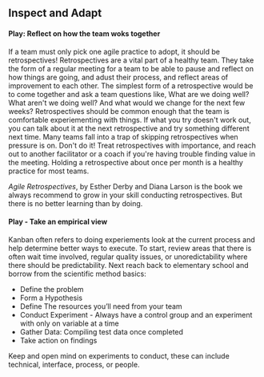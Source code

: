 ## Inspect and Adapt

#### Play: Reflect on how the team woks together
If a team must only pick one agile practice to adopt, it should be retrospectives! Retrospectives are a vital part of a healthy team. They take the form of a regular meeting for a team to be able to pause and reflect on how things are going, and adust their process, and reflect areas of improvement to each other. The simplest form of a retrospective would be to come together and ask a team questions like, What are we doing well? What aren't we doing well? And what would we change for the next few weeks? Retrospectives should be common enough that the team is comfortable experiementing with things. If what you try doesn't work out, you can talk about it at the next retrospective and try something different next time. Many teams fall into a trap of skipping retrospectives when pressure is on. Don't do it! Treat retrospectives with importance, and reach out to another facilitator or a coach if you're having trouble finding value in the meeting. Holding a retrospective about once per month is a healthy practice for most teams.

_Agile Retrospectives_, by Esther Derby and Diana Larson is the book we always recommend to grow in your skill conducting retrospectives. But there is no better learning than by doing.

#### Play - Take an empirical view
Kanban often refers to doing experiements look at the current process and help determine better ways to execute.  To start, review areas that there is often wait time involved, regular quality issues, or unoredictability where there should be predictability.  Next reach back to elementary school and borrow from the scientific method basics:
 
 - Define the problem
 - Form a Hypothesis
 - Define The resources you’ll need from your team
 - Conduct Experiment - Always have a control group and an experiment with only on variable at a time
 - Gather Data: Compiling test data once completed
 - Take action on findings

Keep and open mind on experiments to conduct, these can include technical, interface, process, or people.  
